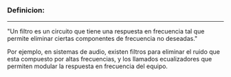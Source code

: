 ### **Definicion:**
---
"Un filtro es un circuito que tiene una respuesta en frecuencia tal que permite eliminar ciertas componentes de frecuencia no deseadas."

Por ejemplo, en sistemas de audio, existen filtros para eliminar el ruido que esta compuesto por altas frecuencias, y los llamados ecualizadores que permiten modular la respuesta en frecuencia del equipo.

